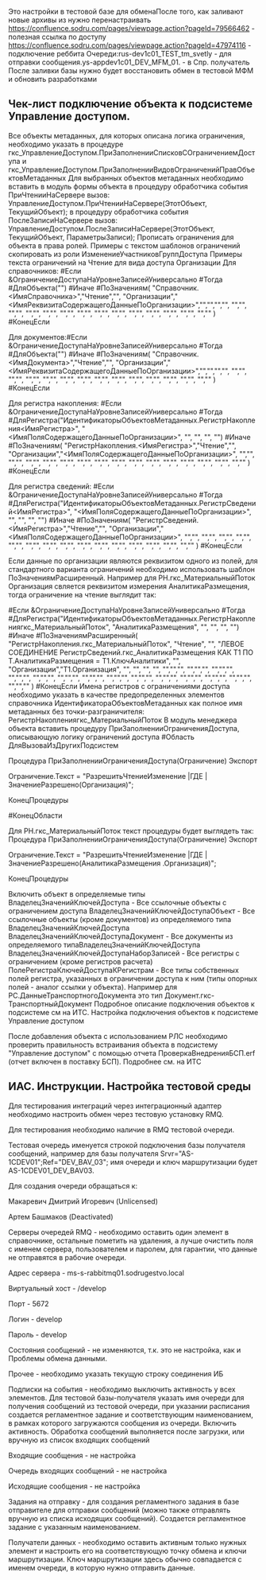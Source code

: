 Это настройки в тестовой базе для обменаПосле того, как заливают новые архивы из нужно перенастраивать
https://confluence.sodru.com/pages/viewpage.action?pageId=79566462 - полезная ссылка по доступу
https://confluence.sodru.com/pages/viewpage.action?pageId=47974116 - подключение реббита
Очереди:rus-dev1c01_TEST_tm_svetly - для отправки сообщения.ys-appdev1c01_DEV_MFM_01. - в Спр. получатель
После заливки базы нужно будет восстановить обмен в тестовой МФМ и обновить разработками

## Чек-лист подключение объекта к подсистеме Управление доступом.

Все объекты метаданных, для которых описана логика ограничения, необходимо указать в процедуре
гкс_УправлениеДоступом.ПриЗаполненииСписковСОграничениемДоступа 
и
гкс_УправлениеДоступом.ПриЗаполненииВидовОграниченийПравОбъектовМетаданных
Для выбранных объектов метаданных необходимо вставить в модуль формы объекта
в процедуру обработчика события ПриЧтенииНаСервере вызов: УправлениеДоступом.ПриЧтенииНаСервере(ЭтотОбъект, ТекущийОбъект);
в процедуру обработчика события ПослеЗаписиНаСервере вызов: УправлениеДоступом.ПослеЗаписиНаСервере(ЭтотОбъект, ТекущийОбъект, ПараметрыЗаписи);
 Прописать ограничения для объекта в права ролей. Примеры с текстом шаблонов ограничений скопировать из роли ИзменениеУчастниковГруппДоступа
Примеры текста ограничений на Чтение для вида доступа Организации
Для справочников:
#Если &ОграничениеДоступаНаУровнеЗаписейУниверсально #Тогда
#ДляОбъекта("")
#Иначе
#ПоЗначениям( "Справочник.<ИмяСправочника>","Чтение","",
"Организации","<ИмяРеквизитаСодержащегоДанныеПоОрганизации>","","","","", "","", "","", "","", "","", "","", "","", "","", "","", "","", "","", "","", "","", "","" )
#КонецЕсли

Для документов:#Если &ОграничениеДоступаНаУровнеЗаписейУниверсально #Тогда
#ДляОбъекта("")
#Иначе
#ПоЗначениям( "Справочник.<ИмяДокумента>","Чтение","",
"Организации","<ИмяРеквизитаСодержащегоДанныеПоОрганизации>","","","","", "","", "","", "","", "","", "","", "","", "","", "","", "","", "","", "","", "","", "","" )
#КонецЕсли

Для регистра накопления:
#Если &ОграничениеДоступаНаУровнеЗаписейУниверсально #Тогда
#ДляРегистра("ИдентификаторыОбъектовМетаданных.РегистрНакопления<ИмяРегистра>", "<ИмяПоляСодержащегоДанныеПоОрганизации>", "", "", "", "")
#Иначе
#ПоЗначениям( "РегистрНакопления.<ИмяРегистра>","Чтение","",
"Организации","<ИмяПоляСодержащегоДанныеПоОрганизации>",
"","", "","", "","", "","", "","", "","", "","", "","", "","", "","", "","", "","", "","", "","", "","" )
#КонецЕсли

Для регистра сведений:
#Если &ОграничениеДоступаНаУровнеЗаписейУниверсально #Тогда
#ДляРегистра("ИдентификаторыОбъектовМетаданных.РегистрСведений<ИмяРегистра>", "<ИмяПоляСодержащегоДанныеПоОрганизации>", "", "", "", "")
#Иначе
#ПоЗначениям( "РегистрСведений.<ИмяРегистра>","Чтение","",
"Организации","<ИмяПоляСодержащегоДанныеПоОрганизации>",
"","", "","", "","", "","", "","", "","", "","", "","", "","", "","", "","", "","", "","", "","", "","" )
#КонецЕсли

Если данные по организации являются реквизитом одного из полей, для стандартного варианта ограничений необходимо использовать шаблон ПоЗначениямРасширенный.
Например для РН.гкс_МатериальныйПоток Организация свляется реквизитом измерения АналитикаРазмещения, тогда ограничение на чтение выглядит так:

#Если &ОграничениеДоступаНаУровнеЗаписейУниверсально #Тогда
#ДляРегистра("ИдентификаторыОбъектовМетаданных.РегистрНакоплениягкс_МатериальныйПоток", "АналитикаРазмещения", "", "", "", "")
#Иначе
#ПоЗначениямРасширенный( "РегистрНакопления.гкс_МатериальныйПоток", "Чтение", "",
"ЛЕВОЕ СОЕДИНЕНИЕ РегистрСведений.гкс_АналитикаРазмещения КАК Т1
ПО Т.АналитикаРазмещения = Т1.КлючАналитики",
"",
"Организации","Т1.Организация",
"", "", "", "", "","","", "","","", "","","", "","","", "","","", "","","", "","","", "","","", "","","", "","","", "","","", "","","", "","","", "","","" )
#КонецЕсли
Имена регистров с ограничениями доступа необходимо указать в качестве предопределенных элементов справочника ИдентификатораОбъектовМетаданных как полное имя метаданных без точки-разграничителя:
РегистрНакоплениягкс_МатериальныйПоток
В модуль менеджера объекта вставить процедуру ПриЗаполненииОграниченияДоступа, описывающую логику ограничений доступа
#Область ДляВызоваИзДругихПодсистем

Процедура ПриЗаполненииОграниченияДоступа(Ограничение) Экспорт

Ограничение.Текст =
"РазрешитьЧтениеИзменение
|ГДЕ
| ЗначениеРазрешено(Организация)";

КонецПроцедуры

#КонецОбласти


Для РН.гкс_МатериальныйПоток текст процедуры будет выглядеть так:
Процедура ПриЗаполненииОграниченияДоступа(Ограничение) Экспорт

Ограничение.Текст =
"РазрешитьЧтениеИзменение
|ГДЕ
| ЗначениеРазрешено(АналитикаРазмещения .Организация)";

КонецПроцедуры

Включить объект в определяемые типы
ВладелецЗначенийКлючейДоступа - Все ссылочные объекты с ограничением доступа
ВладелецЗначенийКлючейДоступаОбъект - Все ссылочные объекты (кроме документов) из определяемого типа ВладелецЗначенийКлючейДоступа
ВладелецЗначенийКлючейДоступаДокумент - Все документы из определяемого типаВладелецЗначенийКлючейДоступа
ВладелецЗначенийКлючейДоступаНаборЗаписей - Все регистры с ограничением (кроме регистров расчета)
ПолеРегистраКлючейДоступаКРегистрам - Все типы собственных полей регистра, указанных в ограничении доступа к ним (типы опорных полей - аналог ссылки у объекта). Например для РС.ДанныеТранспортногоДокумента это тип Документ.гкс-ТранспортныйДокумент
Подробное описание подключения объектов к подсистеме см на ИТС. Настройка подключения объектов к подсистеме Управление доступом

После добавления объекта с использованием РЛС необходимо проверить правильность встраивания объекта в подсистему "Управление доступом" с помощью отчета ПроверкаВнедренияБСП.erf (отчет включен в поставку БСП). Подробнее см. на ИТС



## ИАС. Инструкции. Настройка тестовой среды

Для тестирования интеграций через интеграционный адаптер необходимо настроить обмен через тестовую установку RMQ.

Для тестирования необходимо наличие в RMQ тестовой очереди.

Тестовая очередь именуется строкой подключения базы получателя сообщений, например для базы получателя Srvr="AS-1CDEV01";Ref="DEV_BAV_03"; имя очереди и ключ маршрутизации будет AS-1CDEV01_DEV_BAV03.

Для создания очереди обращаться к:

Макаревич Дмитрий Игоревич (Unlicensed)

 Артем Башмаков (Deactivated)

 Серверы очередей RMQ - необходимо оставить один элемент в справочнике, остальные пометить на удаления, а лучше очистить поля с именем сервера, пользователем и паролем, для гарантии, что данные не отправятся в рабочие очереди.

Адрес сервера - ms-s-rabbitmq01.sodrugestvo.local

Виртуальный хост - /develop

Порт - 5672

Логин - develop

Пароль - develop

Состояния сообщений - не изменяются, т.к. это не настройка, как и Проблемы обмена данными.

Прочее - необходимо указать текущую строку соединения ИБ

Подписки на события - необходимо выключить активность у всех элементов. Для тестовой базы-получателя указать имя очереди для получения сообщений из тестовой очереди, при указании расписания создается регламентное задание и соответствующим наименованием, в рамках которого загружаются сообщения из очереди. Включить активность. Обработка сообщений выполняется после загрузки, или вручную из список входящих сообщений

Входящие сообщения - не настройка

Очередь входящих сообщений - не настройка

Исходящие сообщения - не настройка

Задания на отправку - для создания регламентного задания в базе отправителе для отправки сообщений (можно также отправлять вручную из списка исходящих сообщений). Создается регламентное задание с указанным наименованием.

Получатели данных - необходимо оставить активным только нужных элемент и настроить его на соответствующую точку обмена и ключи маршрутизации. Ключ маршрутизации здесь обычно совпадается с именем очереди, в которую нужно отправить данные.